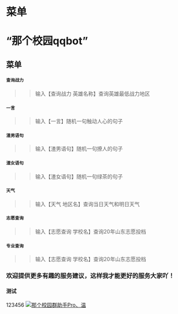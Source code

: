菜单
====
# “那个校园qqbot”
## 菜单
#### `查询战力`
>> 输入【查询战力 英雄名称】查询英雄最低战力地区<br> 
#### `一言`
>> 输入【一言】随机一句触动人心的句子<br>
#### `渣男语句`
>> 输入【渣男语句】随机一句撩人的句子<br>
#### `渣女语句`
>> 输入【渣女语句】随机一句绿茶的句子<br>
#### `天气`
>> 输入【天气 地区名】查询当日天气和明日天气<br>
#### `志愿查询`
>> 输入【志愿查询 学校名】查询20年山东志愿投档<br>
#### `专业查询`
>> 输入【志愿查询 学校名】查询20年山东志愿投档<br>
### 欢迎提供更多有趣的服务建议，这样我才能更好的服务大家吖！<br>
#### 测试
123456
<a target="_blank" href="https://qm.qq.com/cgi-bin/qm/qr?k=u1epdcKXeOY0S4G18paRcmI7LIpUKb7f&jump_from=webapi"><img border="0" src="https://camo.githubusercontent.com/4eb77b0e8294e51511038ec847708e8f2cdef3d010f21e1185abd3084cfe8bbf/68747470733a2f2f7075622e69647171696d672e636f6d2f7770612f696d616765732f67726f75702e706e67" alt="那个校园群助手Pro、温" title="那个校园群助手Pro、温"></a>

